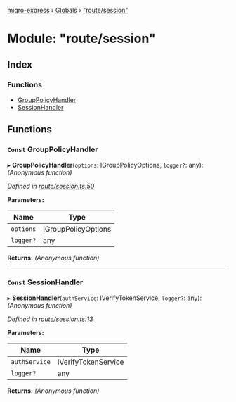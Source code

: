 [miqro-express](../README.md) › [Globals](../globals.md) › ["route/session"](_route_session_.md)

# Module: "route/session"

## Index

### Functions

* [GroupPolicyHandler](_route_session_.md#const-grouppolicyhandler)
* [SessionHandler](_route_session_.md#const-sessionhandler)

## Functions

### `Const` GroupPolicyHandler

▸ **GroupPolicyHandler**(`options`: IGroupPolicyOptions, `logger?`: any): *(Anonymous function)*

*Defined in [route/session.ts:50](https://github.com/claukers/miqro-express/blob/4a37b0c/src/route/session.ts#L50)*

**Parameters:**

Name | Type |
------ | ------ |
`options` | IGroupPolicyOptions |
`logger?` | any |

**Returns:** *(Anonymous function)*

___

### `Const` SessionHandler

▸ **SessionHandler**(`authService`: IVerifyTokenService, `logger?`: any): *(Anonymous function)*

*Defined in [route/session.ts:13](https://github.com/claukers/miqro-express/blob/4a37b0c/src/route/session.ts#L13)*

**Parameters:**

Name | Type |
------ | ------ |
`authService` | IVerifyTokenService |
`logger?` | any |

**Returns:** *(Anonymous function)*
